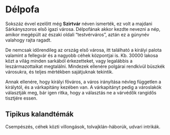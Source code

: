 # Délpofa

Sokszáz évvel ezelőtt még **Szirtvár** néven ismerték, ez volt a majdani Sárkányszoros első igazi városa. Délpofának akkor kezdte nevezni a nép, amikor megépült az északi oldali “testvérváros”, aztán ez a gúnynév valahogy rajta ragadt.

De nemcsak időrendileg az ország első városa, itt található a királyi palota valamint a fellegvár és a nagyobb céhek központjai is. Kb. 30000 lakosa közt a világ minden sarkából érkezetteket, vagy legalábbis a leszármazottaikat megtalálni. Mindezek ellenére polgárai rendkívül büszkék városukra, és teljes mértékben sajátjuknak tekintik.

Annak ellenére, hogy királyi főváros, a város irányítása névleg független a királytól, és a várkapitány kezében van. A várkapitányt pedig a városlakók választják meg, bár igen ritka, hogy a választás ne a várvédők rangidős tisztjére essen.

## Tipikus kalandtémák

Csempészés, céhek közti villongások, tolvajklán-háborúk, udvari intrikák.
